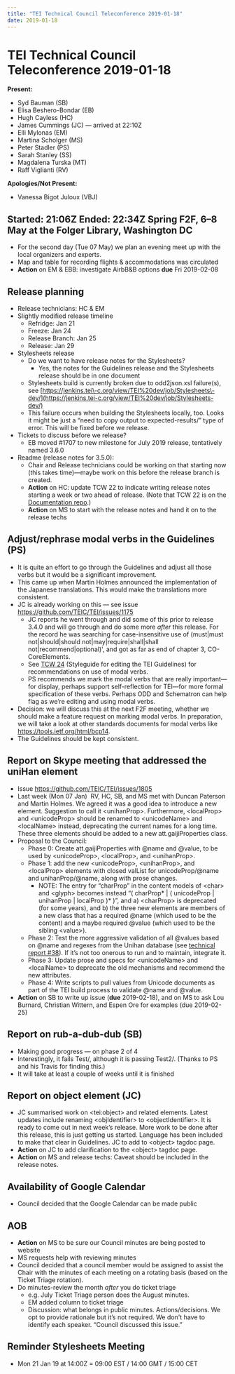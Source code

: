 ```yaml
---
title: "TEI Technical Council Teleconference 2019-01-18"
date: 2019-01-18
---
```

# TEI Technical Council Teleconference 2019-01-18
**Present:**


* Syd Bauman (SB)
* Elisa Beshero\-Bondar (EB)
* Hugh Cayless (HC)
* James Cummings (JC) — arrived at 22:10Z
* Elli Mylonas (EM)
* Martina Scholger (MS)
* Peter Stadler (PS)
* Sarah Stanley (SS)
* Magdalena Turska (MT)
* Raff Viglianti (RV)


**Apologies/Not Present:**
* Vanessa Bigot Juloux (VBJ)


Started: 21:06Z Ended: 22:34Z
Spring F2F, 6–8 May at the Folger Library, Washington DC
--------------------------------------------------------


* For the second day (Tue 07 May) we plan an evening meet up with the local organizers and experts.
* Map and table for recording flights \& accommodations was circulated
* **Action** on EM \& EBB: investigate AirbB\&B options **due** Fri 2019\-02\-08


Release planning
----------------


* Release technicians: HC \& EM
* Slightly modified release timeline
	+ Refridge: Jan 21
	+ Freeze: Jan 24
	+ Release Branch: Jan 25
	+ Release: Jan 29
* Stylesheets release
	+ Do we want to have release notes for the Stylesheets?
		- Yes, the notes for the Guidelines release and the Stylesheets release should be in one document
	+ Stylesheets build is currently broken due to odd2json.xsl failure(s), see [https://jenkins.tei\-c.org/view/TEI%20dev/job/Stylesheets\-dev/](https://jenkins.tei-c.org/view/TEI%20dev/job/Stylesheets-dev/)
	+ This failure occurs when building the Stylesheets locally, too. Looks it might be just a “need to copy output to expected\-results/” type of error. This will be fixed before we release.
* Tickets to discuss before we release?
	+ EB moved \#1707 to new milestone for July 2019 release, tentatively named 3\.6\.0
* Readme (release notes for 3\.5\.0\):
	+ Chair and Release technicians could be working on that starting now (this takes time)—maybe work on this before the release branch is created.
	+ **Action** on HC: update TCW 22 to indicate writing release notes starting a week or two ahead of release. (Note that TCW 22 is on the [Documentation repo](https://github.com/TEIC/Documentation).)
	+ **Action** on MS to start with the release notes and hand it on to the release techs


Adjust/rephrase modal verbs in the Guidelines (PS)
--------------------------------------------------


* It is quite an effort to go through the Guidelines and adjust all those verbs but it would be a significant improvement.
* This came up when Martin Holmes announced the implementation of the Japanese translations. This would make the translations more consistent.
* JC is already working on this — see issue <https://github.com/TEIC/TEI/issues/1175>
	+ JC reports he went through and did some of this prior to release 3\.4\.0 and will go through and do some more *after* this release. For the record he was searching for case\-insensitive use of (must\|must not\|should\|should not\|may\|require\|shall\|shall not\|recommend\|optional)', and got as far as end of chapter 3, CO\-CoreElements.
	+ See [TCW 24](http://teic.github.io/TCW/tcw24.html) (Styleguide for editing the TEI Guidelines) for recommendations on use of modal verbs.
	+ PS recommends we mark the modal verbs that are really important—for display, perhaps support self\-reflection for TEI—for more formal specification of these verbs. Perhaps ODD and Schematron can help flag as we’re editing and using modal verbs.
* Decision: we will discuss this at the next F2F meeting, whether we should make a feature request on marking modal verbs. In preparation, we will take a look at other standards documents for modal verbs like <https://tools.ietf.org/html/bcp14>.
* The Guidelines should be kept consistent.


Report on Skype meeting that addressed the uniHan element
---------------------------------------------------------


* Issue <https://github.com/TEIC/TEI/issues/1805>
* Last week (Mon 07 Jan)  RV, HC, SB, and MS met with Duncan Paterson and Martin Holmes. We agreed it was a good idea to introduce a new element. Suggestion to call it \<unihanProp\>. Furthermore, \<localProp\> and \<unicodeProp\> should be renamed to \<unicodeName\> and \<localName\> instead, deprecating the current names for a long time. These three elements should be added to a new att.gaijiProperties class.
* Proposal to the Council:
	+ Phase 0: Create att.gaijiProperties with @name and @value, to be used by \<unicodeProp\>, \<localProp\>, and \<unihanProp\>.
	+ Phase 1: add the new \<unicodeProp\>, \<unihanProp\>, and \<localProp\> elements with closed valList for unicodeProp/@name and unihanProp/@name, along with prose changes.
		- NOTE: The entry for “charProp” in the content models of \<char\> and \<glyph\> becomes instead “( charProp\* \| ( unicodeProp \| unihanProp \| localProp )\* )”, and a) \<charProp\> is deprecated (for some years), and b) the three new elements are members of a new class that has a required @name (which used to be the content) and a maybe required @value (which used to be the sibling \<value\>).
	+ Phase 2: Test the more aggressive validation of all @values based on @name and regexes from the Unihan database (see [technical report \#38](https://www.unicode.org/reports/tr38/)). If it’s not too onerous to run and to maintain, integrate it.
	+ Phase 3: Update prose and specs for \<unicodeName\> and \<localName\> to deprecate the old mechanisms and recommend the new attributes.
	+ Phase 4: Write scripts to pull values from Unicode documents as part of the TEI build process to validate @name and @value.
* **Action** on SB to write up issue (**due** 2019\-02\-18\), and on MS to ask Lou Burnard, Christian Wittern, and Espen Ore for examples (due 2019\-02\-25\)


Report on rub\-a\-dub\-dub (SB)
-------------------------------


* Making good progress — on phase 2 of 4
* Interestingly, it fails Test/, although it is passing Test2/. (Thanks to PS and his Travis for finding this.)
* It will take at least a couple of weeks until it is finished


Report on object element (JC)
-----------------------------


* JC summarised work on \<tei:object\> and related elements. Latest updates include renaming \<objIdentifier\> to \<objectIdentifier\>. It is ready to come out in next week’s release. More work to be done after this release, this is just getting us started. Language has been included to make that clear in Guidelines. JC to add to \<object\> tagdoc page.
* **Action** on JC to add clarification to the \<object\> tagdoc page.
* **Action** on MS and release techs: Caveat should be included in the release notes.


Availability of Google Calendar
-------------------------------


* Council decided that the Google Calendar can be made public


AOB
---


* **Action** on MS to be sure our Council minutes are being posted to website
* MS requests help with reviewing minutes
* Council decided that a council member would be assigned to assist the Chair with the minutes of each meeting on a rotating basis (based on the Ticket Triage rotation).
* Do minutes\-review the month *after* you do ticket triage
	+ e.g. July Ticket Triage person does the August minutes.
	+ EM added column to ticket triage
	+ Discussion: what belongs in public minutes. Actions/decisions. We opt to provide rationale but it’s not required. We don't have to identify each speaker. “Council discussed this issue.”


**Reminder Stylesheets Meeting**
--------------------------------


* Mon 21 Jan 19 at 14:00Z \= 09:00 EST / 14:00 GMT / 15:00 CET


 